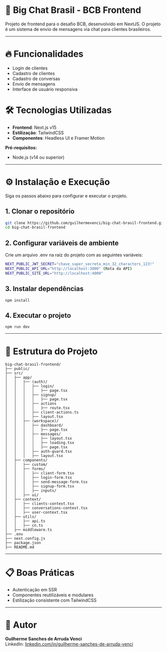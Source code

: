 #  📌 Big Chat Brasil - BCB Frontend

Projeto de frontend para o desafio BCB, desenvolvido em NextJS. O projeto é um sistema de envio de mensagens via chat para clientes brasileiros.

---

# 🔥 Funcionalidades

- Login de clientes
- Cadastro de clientes
- Cadastro de conversas
- Envio de mensagens
- Interface de usuário responsiva

# 🛠 Tecnologias Utilizadas

- **Frontend**: Next.js v15
- **Estilização**: TailwindCSS
- **Componentes**: Headless UI e Framer Motion

**Pré-requisitos:**

- Node.js (v14 ou superior)

---

#  ⚙️ Instalação e Execução

Siga os passos abaixo para configurar e executar o projeto.

## 1. Clonar o repositório

```bash
git clone https://github.com/guilhermevenci/big-chat-brasil-frontend.git
cd big-chat-brasil-frontend
```

## 2. Configurar variáveis de ambiente

Crie um arquivo .env na raiz do projeto com as seguintes variáveis:

```bash
NEXT_PUBLIC_JWT_SECRET="chave_super_secreta_min_32_characters_123!"
NEXT_PUBLIC_API_URL="http://localhost:3000" (Rota da API)
NEXT_PUBLIC_SITE_URL="http://localhost:4000"
```

## 3. Instalar dependências

```
npm install
```

## 4. Executar o projeto

```
npm run dev
```

---

# 📂 Estrutura do Projeto

```
big-chat-brasil-frontend/
├── public/
├── src/
│   ├── app/
│   │   ├── (auth)/
│   │   │   ├── login/
│   │   │   │   ├── page.tsx
│   │   │   ├── signup/
│   │   │   │   ├── page.tsx
│   │   │   ├── actions
│   │   │   │   ├── route.tsx
│   │   │   ├── client-actions.ts
│   │   │   ├── layout.tsx
│   │   ├── (workspace)/
│   │   │   ├── dashboard/
│   │   │   │   ├── page.tsx
│   │   │   ├── messages/
│   │   │   │   ├── layout.tsx
│   │   │   │   ├── loading.tsx
│   │   │   │   ├── page.tsx
│   │   │   ├── auth-guard.tsx
│   │   │   ├── layout.tsx
│   ├── components/
│   │   ├── custom/
│   │   ├── forms/
│   │   │   ├── client-form.tsx
│   │   │   ├── login-form.tsx
│   │   │   ├── send-message-form.tsx
│   │   │   ├── signup-form.tsx
│   │   │   ├── inputs/
│   │   ├── ui/
│   ├── context/
│   │   ├── clients-context.tsx
│   │   ├── conversations-context.tsx
│   │   ├── user-context.tsx
│   ├── utils/
│   │   ├── api.ts
│   │   ├── cn.ts
│   ├── middleware.ts
├── .env
├── next.config.js
├── package.json
├── README.md
```

---

# 📋 Boas Práticas

- Autenticação em SSR
- Componentes reutilizáveis e modulares
- Estilização consistente com TailwindCSS

---

# 📣 Autor

**Guilherme Sanches de Arruda Venci**  
LinkedIn: [linkedin.com/in/guilherme-sanches-de-arruda-venci](https://br.linkedin.com/in/guilherme-sanches-de-arruda-venci)
